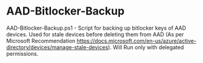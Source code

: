 # AAD-Bitlocker-Backup



AAD-Bitlocker-Backup.ps1 - Script for backing up bitlocker keys of AAD devices. Used for stale devices before deleting them from AAD (As per Microsoft Recommendation https://docs.microsoft.com/en-us/azure/active-directory/devices/manage-stale-devices). Will Run only with delegated permissions.
